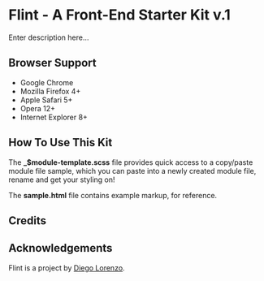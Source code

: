 # Flint - A Front-End Starter Kit v.1

Enter description here&hellip;

## Browser Support

* Google Chrome
* Mozilla Firefox 4+
* Apple Safari 5+
* Opera 12+
* Internet Explorer 8+


## How To Use This Kit

The **_$module-template.scss** file provides quick access to a copy/paste module file sample, which you can paste into a newly created module file, rename and get your styling on!

The **sample.html** file contains example markup, for reference.


## Credits


## Acknowledgements

Flint is a project by [Diego Lorenzo](https://github.com/weerd).